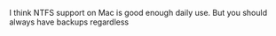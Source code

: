 I think NTFS support on Mac is good enough daily use. But you should always have backups regardless
